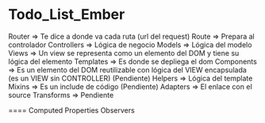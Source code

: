 # Todo_List_Ember

Router => Te dice a donde va cada ruta (url del request)
Route => Prepara al controlador
Controllers => Lógica de negocio
Models => Lógica del modelo
Views => Un view se representa como un elemento del DOM y tiene su lógica del elemento
Templates => Es donde se depliega el dom
Components => Es un elemento del DOM reutilizable con lógica del VIEW encapsulada (es un VIEW sin CONTROLLER) (Pendiente)
Helpers => Lógica del template
Mixins => Es un include de código (Pendiente)
Adapters => El enlace con el source
Transforms => Pendiente

====
Computed Properties
Observers

